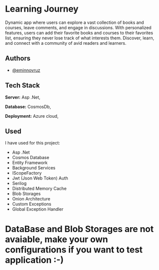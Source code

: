 
# Learning Journey

Dynamic app where users can explore a vast collection of books and courses, leave comments, and engage in discussions. With personalized features, users can add their favorite books and courses to their favorites list, ensuring they never lose track of what interests them. Discover, learn, and connect with a community of avid readers and learners.

## Authors

- [@eminnovruz](https://github.com/eminnovruz)


## Tech Stack


**Server:** Asp .Net,

**Database:** CosmosDb,

**Deployment:** Azure cloud,


## Used 

I have used for this project:

- Asp .Net
- Cosmos Database
- Entity Framework
- Background Services
- IScopeFactory
- Jwt (Json Web Token) Auth
- Serilog
- Distributed Memory Cache
- Blob Storages
- Onion Architecture
- Custom Exceptions
- Global Exception Handler

# DataBase and Blob Storages are not avaiable, make your own configurations if you want to test application :-)
